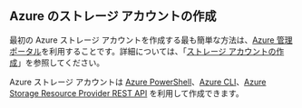 ## Azure のストレージ アカウントの作成

最初の Azure ストレージ アカウントを作成する最も簡単な方法は、[Azure 管理ポータル](https://manage.windowsazure.com)を利用することです。詳細については、「[ストレージ アカウントの作成](../articles/storage/storage-create-storage-account.md#create-a-storage-account)」を参照してください。

Azure ストレージ アカウントは [Azure PowerShell](../articles/storage/storage-powershell-guide-full.md)、[Azure CLI](../articles/storage/storage-azure-cli.md)、[Azure Storage Resource Provider REST API](https://msdn.microsoft.com/library/azure/mt163683.aspx) を利用して作成できます。
 

<!---HONumber=62-->